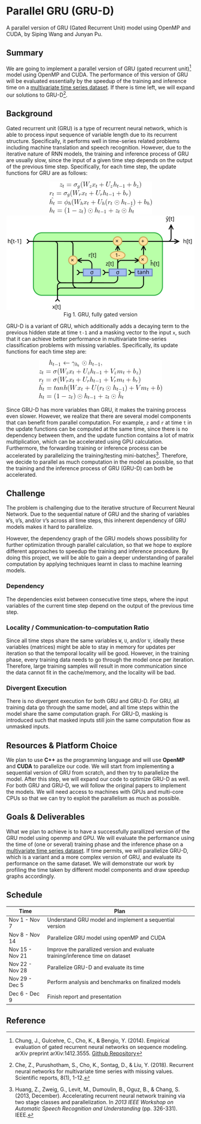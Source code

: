 # Parallel GRU (GRU-D)
A parallel version of GRU (Gated Recurrent Unit) model using OpenMP and CUDA, by Siping Wang and Junyan Pu.

## Summary

We are going to implement a parallel version of GRU (gated recurrent unit)[^1] model using OpenMP and CUDA. The performance of this version of GRU will be evaluated essentially by the speedup of the training and inference time on a [multivariate time series dataset](https://sccn.ucsd.edu/~arno/fam2data/publicly_available_EEG_data.htmlI). If there is time left, we will expand our solutions to GRU-D[^2]. 

## Background

Gated recurrent unit (GRU) is a type of recurrent neural network, which is able to process input sequence of variable length due to its recurrent structure. Specifically, it performs well in time-series related problems including machine translation and speech recognition. However, due to the iterative nature of RNN models, the training and inference process of GRU are usually slow, since the input of a given time step depends on the output of the previous time step. Specifically, for each time step, the update functions for GRU are as follows: 

<center><img src="../pics/GRU_equation.png" alt="GRU_equation" /></center>

<center><img src="../pics/Gated_Recurrent_Unit.svg" alt="GRU" style="zoom:50%;" /></center>

<center>Fig 1. GRU, fully gated version</center>

GRU-D is a variant of GRU, which additionally adds a decaying term to the previous hidden state at time `t-1` and a masking vector to the input `x`, such that it can achieve better performance in multivariate time-series classification problems with missing variables. Specifically, its update functions for each time step are:

<center><img src="../pics/GRU_D_equation.png" alt="GRU_D_equation" /></center>


Since GRU-D has more variables than GRU, it makes the training process even slower. However, we realize that there are several model components that can benefit from parallel computation. For example, `z` and `r` at time `t` in the update functions can be computed at the same time, since there is no dependency between them, and the update function contains a lot of matrix multiplication, which can be accelerated using GPU calculation. Furthermore, the forwarding training or inference process can be accelerated by parallelizing the training/testing mini-batches[^3]. Therefore, we decide to parallel as much computation in the model as possible, so that the training and the inference process of GRU (GRU-D) can both be accelerated.

## Challenge

The problem is challenging due to the iterative structure of Recurrent Neural Network. Due to the sequential nature of GRU and the sharing of variables `W`’s, `U`’s, and/or `V`’s across all time steps, this inherent dependency of GRU models makes it hard to parallelize.

However, the dependency graph of the GRU models shows possibility for further optimization through parallel calculation, so that we hope to explore different approaches to speedup the training and inference procedure. By doing this project, we will be able to gain a deeper understanding of parallel computation by applying techniques learnt in class to machine learning models.

### Dependency

The dependencies exist between consecutive time steps, where the input variables of the current time step depend on the output of the previous time step. 

### Locality / Communication-to-computation Ratio

Since all time steps share the same variables `W`, `U`, and/or `V`, ideally these variables (matrices) might be able to stay in memory for updates per iteration so that the temporal locality will be good. However, in the training phase, every training data needs to go through the model once per iteration. Therefore, large training samples will result in more communication since the data cannot fit in the cache/memory, and the locality will be bad. 

### Divergent Execution

There is no divergent execution for both GRU and GRU-D. For GRU, all training data go through the same model, and all time steps within the model share the same computation graph. For GRU-D, masking is introduced such that masked inputs still join the same computation flow as unmasked inputs. 

## Resources & Platform Choice

We plan to use **C++** as the programming language and will use **OpenMP** and **CUDA** to parallelize our code. We will start from implementing a sequential version of GRU from scratch, and then try to parallelize the model. After this step, we will expand our code to optimize GRU-D as well. For both GRU and GRU-D, we will follow the original papers to implement the models. We will need access to machines with GPUs and multi-core CPUs so that we can try to exploit the parallelism as much as possible. 

## Goals & Deliverables

What we plan to achieve is to have a successfully parallized version of the GRU model using openmp and GPU. We will evaluate the performance using the time of (one or several) training phase and the inference phase on a [multivariate time series dataset](https://sccn.ucsd.edu/~arno/fam2data/publicly_available_EEG_data.htmlI). If time permits, we will parallelize GRU-D, which is a variant and a more complex version of GRU, and evaluate its performance on the same dataset. We will demonstrate our work by profiling the time taken by different model components and draw speedup graphs accordingly.

## Schedule

| Time            | Plan                                                         |
| --------------- | ------------------------------------------------------------ |
| Nov 1 - Nov 7   | Understand GRU model and implement a sequential version      |
| Nov 8 - Nov 14  | Parallelize GRU model using openMP and CUDA                  |
| Nov 15 - Nov 21 | Improve the parallized version and evaluate training/inference time on dataset |
| Nov 22 - Nov 28 | Parallelize GRU-D and evaluate its time                      |
| Nov 29 - Dec 5  | Perform analysis and benchmarks on finalized models          |
| Dec 6 - Dec 9   | Finish report and presentation                               |

## Reference

[^1]: Chung, J., Gulcehre, C., Cho, K., & Bengio, Y. (2014). Empirical evaluation of gated recurrent neural networks on sequence modeling. arXiv preprint arXiv:1412.3555. [Github Repository](https://github.com/PeterChe1990/GRU-D)
[^2]: Che, Z., Purushotham, S., Cho, K., Sontag, D., & Liu, Y. (2018). Recurrent neural networks for multivariate time series with missing values. Scientific reports, 8(1), 1-12.
[^3]: Huang, Z., Zweig, G., Levit, M., Dumoulin, B., Oguz, B., & Chang, S. (2013, December). Accelerating recurrent neural network training via two stage classes and parallelization. In *2013 IEEE Workshop on Automatic Speech Recognition and Understanding* (pp. 326-331). IEEE.